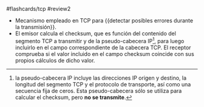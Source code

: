 #flashcards/tcp 
#review2 

- Mecanismo empleado en TCP para {{detectar posibles errores durante la transmisión}}.
- El emisor calcula el checksum, que es función del contenido del segmento TCP a transmitir y de la pseudo-cabecera IP[^1], para luego incluirlo en el campo correspondiente de la cabecera TCP. El receptor comprueba si el valor incluido en el campo checksum coincide con sus propios cálculos de dicho valor.

[^1]: la pseudo-cabecera IP incluye las direcciones IP origen y destino, la longitud del segmento TCP y el protocolo de transporte, así como una secuencia fija de ceros. Esta pseudo-cabecera sólo se utiliza para calcular el checksum, pero **no se transmite**.